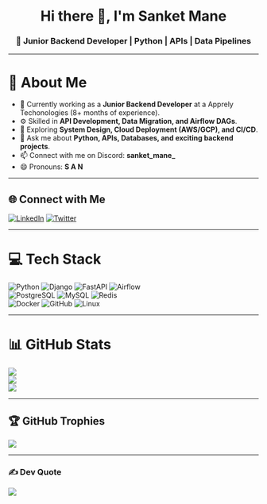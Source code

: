 <h1 align="center">Hi there 👋, I'm Sanket Mane</h1>
<h3 align="center">🚀 Junior Backend Developer | Python | APIs | Data Pipelines</h3>

---

# 💫 About Me
- 🔭 Currently working as a **Junior Backend Developer** at a Apprely Techonologies (8+ months of experience).  
- ⚙️ Skilled in **API Development, Data Migration, and Airflow DAGs**.  
- 🌱 Exploring **System Design, Cloud Deployment (AWS/GCP), and CI/CD**.  
- 💬 Ask me about **Python, APIs, Databases, and exciting backend projects**.  
- 📫 Connect with me on Discord: **sanket_mane_**  
- 😄 Pronouns: **S A N**  

---

## 🌐 Connect with Me
[![LinkedIn](https://img.shields.io/badge/LinkedIn-%230077B5.svg?logo=linkedin&logoColor=white)](https://www.linkedin.com/in/sanket-mane-042264236/) 
[![Twitter](https://img.shields.io/badge/Twitter-%231DA1F2.svg?logo=Twitter&logoColor=white)](https://twitter.com/Sanket_25_03_)

---

# 💻 Tech Stack
![Python](https://img.shields.io/badge/python-3670A0?style=for-the-badge&logo=python&logoColor=ffdd54)
![Django](https://img.shields.io/badge/django-%23092E20.svg?style=for-the-badge&logo=django&logoColor=white)
![FastAPI](https://img.shields.io/badge/fastapi-109989.svg?style=for-the-badge&logo=fastapi&logoColor=white)
![Airflow](https://img.shields.io/badge/apache%20airflow-017CEE.svg?style=for-the-badge&logo=apache-airflow&logoColor=white)  
![PostgreSQL](https://img.shields.io/badge/postgresql-%23316192.svg?style=for-the-badge&logo=postgresql&logoColor=white)
![MySQL](https://img.shields.io/badge/mysql-%2300f.svg?style=for-the-badge&logo=mysql&logoColor=white)
![Redis](https://img.shields.io/badge/redis-%23DD0031.svg?style=for-the-badge&logo=redis&logoColor=white)  
![Docker](https://img.shields.io/badge/docker-%230db7ed.svg?style=for-the-badge&logo=docker&logoColor=white)
![GitHub](https://img.shields.io/badge/GitHub-%23121011.svg?style=for-the-badge&logo=github&logoColor=white)
![Linux](https://img.shields.io/badge/Linux-FCC624?style=for-the-badge&logo=linux&logoColor=black)

---

# 📊 GitHub Stats
![](https://github-readme-stats.vercel.app/api?username=sanket96s&theme=tokyonight&hide_border=false&include_all_commits=true&count_private=true)  
![](https://github-readme-streak-stats.herokuapp.com/?user=sanket96s&theme=tokyonight&hide_border=false)  
![](https://github-readme-stats.vercel.app/api/top-langs/?username=sanket96s&theme=tokyonight&hide_border=false&include_all_commits=true&count_private=true&layout=compact)  

---

## 🏆 GitHub Trophies
![](https://github-profile-trophy.vercel.app/?username=sanket96s&theme=tokyonight&no-frame=false&no-bg=false&margin-w=4)

---

### ✍️ Dev Quote
![](https://quotes-github-readme.vercel.app/api?type=horizontal&theme=tokyonight)
